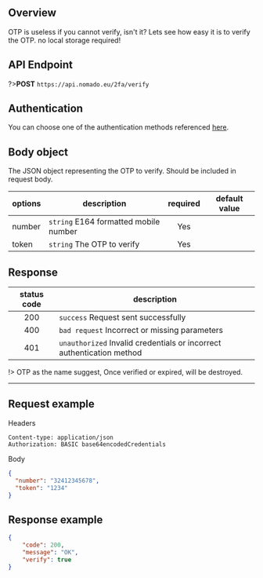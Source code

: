 ## Overview
OTP is useless if you cannot verify, isn't it? Lets see how easy it is to verify the OTP. no local storage required!

## API Endpoint

?>**POST** `https://api.nomado.eu/2fa/verify`

## Authentication
You can choose one of the authentication methods referenced [here](/authentication.md).

## Body object
The JSON object representing the OTP to verify. Should be included in request body.

| options | description | required | default value |
|---|---|:---:|---|
|number|`string` E164 formatted mobile number | Yes |  |
|token| `string` The OTP to verify| Yes | |

## Response

| status code | description |
|:---:|---|
|200|`success` Request sent successfully |
|400|`bad request` Incorrect or missing parameters |
|401|`unauthorized` Invalid credentials or incorrect authentication method |

!> OTP as the name suggest, Once verified or expired, will be destroyed.

___

## Request example
Headers
```
Content-type: application/json
Authorization: BASIC base64encodedCredentials
```
Body
```json
{
  "number": "32412345678",
  "token": "1234"
}
```


## Response example
```json
{
    "code": 200,
    "message": "OK",
    "verify": true
}
```
